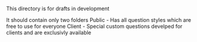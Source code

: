 This directory is for drafts in development

It should contain only two folders
    Public - Has all question styles which are free to use for everyone
    Client - Special custom questions develped for clients and are exclusivly available 